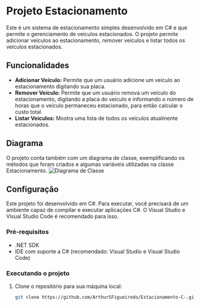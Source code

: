 # Projeto Estacionamento
Este é um sistema de estacionamento simples desenvolvido em C# e que permite o gerenciamento de veículos estacionados. O projeto permite adicionar veículos ao estacionamento, remover veículos e listar todos os veículos estacionados.

## Funcionalidades
- **Adicionar Veículo:** Permite que um usuário adicione um veículo ao estacionamento digitando sua placa.
- **Remover Veículo:** Permite que um usuário remova um veículo do estacionamento, digitando a placa do veículo e informando o número de horas que o veículo permaneceu estacionado, para então calcular o custo total.
- **Listar Veículos:** Mostra uma lista de todos os veículos atualmente estacionados.

## Diagrama
O projeto conta também com um diagrama de classe, exemplificando os métodos que foram criados e algumas variáveis utilizadas na classe Estacionamento.
![Diagrama de Classe](diagrama_classe_estacionamento.png)

## Configuração
Este projeto foi desenvolvido em C#. Para executar, você precisará de um ambiente capaz de compilar e executar aplicações C#. O Visual Studio e Visual Studio Code é recomendado para isso.

### Pré-requisitos
- .NET SDK
- IDE com suporte a C# (recomendado: Visual Studio e Visual Studio Code)

### Executando o projeto
1. Clone o repositório para sua máquina local:
   ```bash
   git clone https://github.com/ArthurSFigueiredo/Estacionamento-C-.git